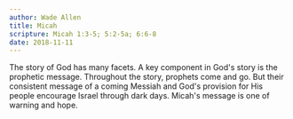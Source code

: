 ```yaml
---
author: Wade Allen
title: Micah
scripture: Micah 1:3-5; 5:2-5a; 6:6-8
date: 2018-11-11
---
```


The story of God has many facets. A key component in God's story is the prophetic message. Throughout the story, prophets come and go. But their consistent message of a coming Messiah and God's provision for His people encourage Israel through dark days. Micah's message is one of warning and hope.
